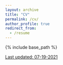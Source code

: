 ```yaml
---
layout: archive
title: "CV"
permalink: /cv/
author_profile: true
redirect_from:
  - /resume
---
```


{% include base_path %}

[Last updated: 07-19-2021](https://sarabjeetsingh007.github.io/files/CV_07-19-2021.pdf)
